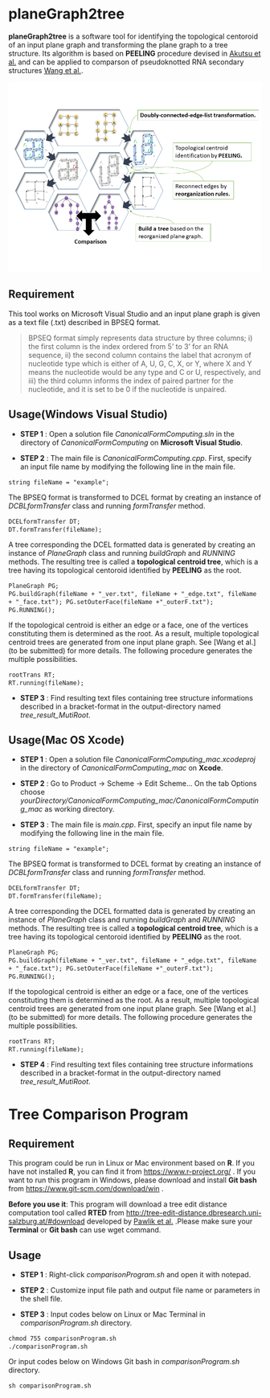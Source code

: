# planeGraph2tree

**planeGraph2tree** is a software tool for identifying the topological centoroid of an input plane graph and 
transforming the plane graph to a tree structure. 
Its algorithm is based on **PEELING** procedure devised in [Akutsu et al.](https://www.google.com/url?sa=t&rct=j&q=&esrc=s&source=web&cd=1&ved=2ahUKEwjB9MerkNLmAhVvwYsBHfXYBRgQFjAAegQIBBAC&url=https%3A%2F%2Fpdfs.semanticscholar.org%2Fb1e3%2F2a2a09194bf29b04be0560a00519148f9bbc.pdf&usg=AOvVaw1O6k0sjacG7LcEvX_MwQdr) and can be applied to comparson of pseudoknotted RNA secondary structures [Wang et al.](https://www.liebertpub.com/doi/abs/10.1089/cmb.2019.0512).

![](https://github.com/feiqiwang/screenshots/blob/master/A%20New%20Method%20for%20Comparing%20Pseudo-knotted%20RNA%20Secondary.png?raw=true)

## Requirement
This tool works on Microsoft Visual Studio and an input plane graph is given as a text file (.txt) described in BPSEQ format.
> BPSEQ format simply represents data structure by three columns; i) the first column is the index ordered from 5’ to 3’ for an RNA sequence, ii) the second column contains the label that acronym of nucleotide type which is either of A, U, G, C, X, or Y, where X and Y means the nucleotide would be any type and C or U, respectively, and iii) the third column informs the index of paired partner for the nucleotide, and it is set to be 0 if the nucleotide is unpaired.

## Usage(Windows Visual Studio)
 - **STEP 1** :
 Open a solution file *CanonicalFormComputing.sln* in the directory of *CanonicalFormComputing* on **Microsoft Visual Studio**.
 
 - **STEP 2** :
 The main file is *CanonicalFormComputing.cpp*.
 First, specify an input file name by modifying the following line in the main file.
```
string fileName = "example";
```

The BPSEQ format is transformed to DCEL format by creating an instance of *DCBLformTransfer* class and running *formTransfer* method.
```
DCELformTransfer DT; 
DT.formTransfer(fileName);
```

A tree corresponding the DCEL formatted data is generated by creating an instance of *PlaneGraph* class and running *buildGraph* and *RUNNING* methods. The resulting tree is called a **topological centroid tree**, which is a tree having its topological centoroid identified by **PEELING** as the root.
```
PlaneGraph PG; 
PG.buildGraph(fileName + "_ver.txt", fileName + "_edge.txt", fileName + "_face.txt"); PG.setOuterFace(fileName +"_outerF.txt"); 
PG.RUNNING();
```

If the topological centroid is either an edge or a face, one of the vertices constituting them is determined as the root. As a result, multiple topological centroid trees are generated from one input plane graph. See [Wang et al.](to be submitted) for more details. The following procedure generates the multiple possibilities.
```
rootTrans RT; 
RT.running(fileName);
```

- **STEP 3** :
 Find resulting text files containing tree structure informations described in a bracket-format in the output-directory named *tree_result_MutiRoot*.

## Usage(Mac OS Xcode)
 - **STEP 1** :
 Open a solution file *CanonicalFormComputing_mac.xcodeproj* in the directory of *CanonicalFormComputing_mac* on **Xcode**.
 
 - **STEP 2** :
 Go to Product -> Scheme -> Edit Scheme...
 On the tab Options choose *yourDirectory/CanonicalFormComputing_mac/CanonicalFormComputing_mac* as working directory.
 
 - **STEP 3** :
 The main file is *main.cpp*.
 First, specify an input file name by modifying the following line in the main file.
```
string fileName = "example";
```

The BPSEQ format is transformed to DCEL format by creating an instance of *DCBLformTransfer* class and running *formTransfer* method.
```
DCELformTransfer DT; 
DT.formTransfer(fileName);
```

A tree corresponding the DCEL formatted data is generated by creating an instance of *PlaneGraph* class and running *buildGraph* and *RUNNING* methods. The resulting tree is called a **topological centroid tree**, which is a tree having its topological centoroid identified by **PEELING** as the root.
```
PlaneGraph PG; 
PG.buildGraph(fileName + "_ver.txt", fileName + "_edge.txt", fileName + "_face.txt"); PG.setOuterFace(fileName +"_outerF.txt"); 
PG.RUNNING();
```

If the topological centroid is either an edge or a face, one of the vertices constituting them is determined as the root. As a result, multiple topological centroid trees are generated from one input plane graph. See [Wang et al.](to be submitted) for more details. The following procedure generates the multiple possibilities.
```
rootTrans RT; 
RT.running(fileName);
```

- **STEP 4** :
 Find resulting text files containing tree structure informations described in a bracket-format in the output-directory named *tree_result_MutiRoot*.

# Tree Comparison Program

## Requirement
This program could be run in Linux or Mac environment based on **R**. If you have not installed **R**, you can find it from https://www.r-project.org/ .
If you want to run this program in Windows, please download and install **Git bash** from https://www.git-scm.com/download/win .

**Before you use it**:
This program will download a tree edit distance computation tool called **RTED** from http://tree-edit-distance.dbresearch.uni-salzburg.at/#download developed by [Pawlik et al.](https://arxiv.org/abs/1201.0230) .Please make sure your **Terminal** or **Git bash** can use wget command.

## Usage
 - **STEP 1** :
 Right-click *comparisonProgram.sh* and open it with notepad.
 
 - **STEP 2** :
 Customize input file path and output file name or parameters in the shell file.
 
 - **STEP 3** :
Input codes below on Linux or Mac Terminal in *comparisonProgram.sh* directory.
```
chmod 755 comparisonProgram.sh
./comparisonProgram.sh
```

Or input codes below on Windows Git bash in *comparisonProgram.sh* directory.
```
sh comparisonProgram.sh
```

